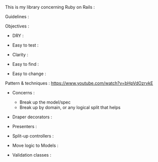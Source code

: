 This is my library concerning Ruby on Rails :

Guidelines :

Objectives : 

- DRY :

- Easy to test :

- Clarity :

- Easy to find :

- Easy to change :

Pattern & techniques :
https://www.youtube.com/watch?v=bHpVdOzrvkE

- Concerns : 
    * Break up the model/spec
    * Break up by domain, or any logical split that helps

- Draper decorators :
- Presenters :
- Split-up controllers :
- Move logic to Models :
- Validation classes :
